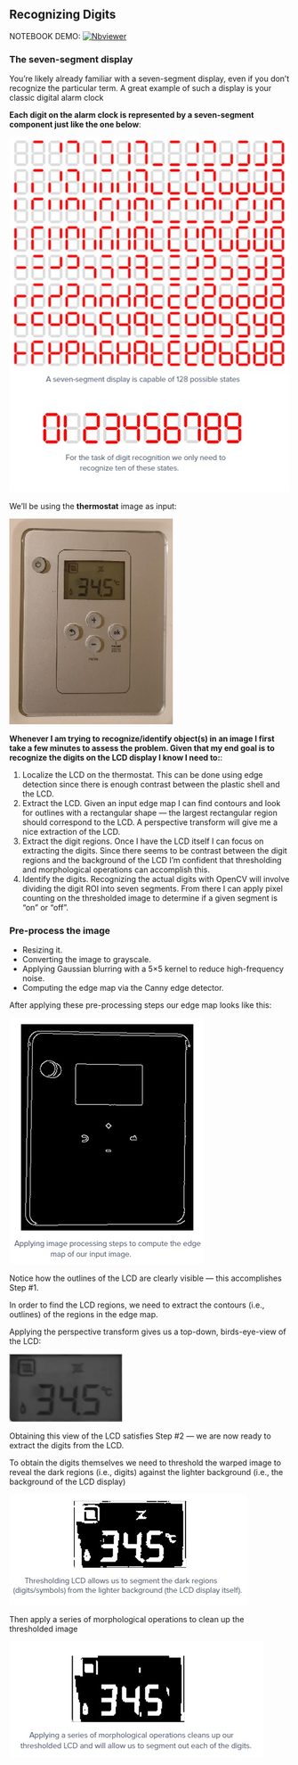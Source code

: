 ## Recognizing Digits 

NOTEBOOK DEMO:  [![Nbviewer](https://github.com/jupyter/design/blob/master/logos/Badges/nbviewer_badge.svg)](https://nbviewer.jupyter.org/github/shejz/OCR/blob/main/Recognizing%20digits%20with%20OpenCV/recognize_digits.ipynb)

### The seven-segment display
You’re likely already familiar with a seven-segment display, even if you don’t recognize the particular term. A great example of such a display is your classic digital alarm clock

**Each digit on the alarm clock is represented by a seven-segment component just like the one below**:

![](https://github.com/shejz/OCR/blob/main/Recognizing%20digits%20with%20OpenCV/seven-segment.jpg)


We’ll be using the **thermostat** image as input:

![](https://github.com/shejz/OCR/blob/main/Recognizing%20digits%20with%20OpenCV/thermostat.jpg)

**Whenever I am trying to recognize/identify object(s) in an image I first take a few minutes to assess the problem. Given that my end goal is to recognize the digits on the LCD display I know I need to:**:
1. Localize the LCD on the thermostat. This can be done using edge detection since there is enough contrast between the plastic shell and the LCD.
2. Extract the LCD. Given an input edge map I can find contours and look for outlines with a rectangular shape — the largest rectangular region should correspond to the LCD. A perspective transform will give me a nice extraction of the LCD.
3. Extract the digit regions. Once I have the LCD itself I can focus on extracting the digits. Since there seems to be contrast between the digit regions and the background of the LCD I’m confident that thresholding and morphological operations can accomplish this.
4. Identify the digits. Recognizing the actual digits with OpenCV will involve dividing the digit ROI into seven segments. From there I can apply pixel counting on the thresholded image to determine if a given segment is “on” or “off”.

### Pre-process the image

- Resizing it.
- Converting the image to grayscale.
- Applying Gaussian blurring with a 5×5 kernel to reduce high-frequency noise.
- Computing the edge map via the Canny edge detector.

After applying these pre-processing steps our edge map looks like this:

![](https://github.com/shejz/OCR/blob/main/Recognizing%20digits%20with%20OpenCV/gray-scale.jpg)

Notice how the outlines of the LCD are clearly visible — this accomplishes Step #1.

In order to find the LCD regions, we need to extract the contours (i.e., outlines) of the regions in the edge map. 

Applying the perspective transform gives us a top-down, birds-eye-view of the LCD:

![](https://github.com/shejz/OCR/blob/main/Recognizing%20digits%20with%20OpenCV/transformed.jpg)

Obtaining this view of the LCD satisfies Step #2 — we are now ready to extract the digits from the LCD.

To obtain the digits themselves we need to threshold the warped image to reveal the dark regions (i.e., digits) against the lighter background (i.e., the background of the LCD display)

![](https://github.com/shejz/OCR/blob/main/Recognizing%20digits%20with%20OpenCV/thresh.jpg)

Then apply a series of morphological operations to clean up the thresholded image

![](https://github.com/shejz/OCR/blob/main/Recognizing%20digits%20with%20OpenCV/morphological.jpg)



